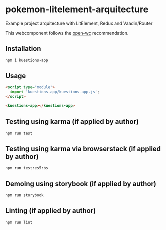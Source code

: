 # pokemon-litelement-arquitecture
Example project arquitecture with LitElement, Redux and Vaadin/Router

This webcomponent follows the [open-wc](https://github.com/open-wc/open-wc) recommendation.

## Installation
```bash
npm i kuestions-app
```

## Usage
```html
<script type="module">
  import 'kuestions-app/kuestions-app.js';
</script>

<kuestions-app></kuestions-app>
```

## Testing using karma (if applied by author)
```bash
npm run test
```

## Testing using karma via browserstack (if applied by author)
```bash
npm run test:es5:bs
```

## Demoing using storybook (if applied by author)
```bash
npm run storybook
```

## Linting (if applied by author)
```bash
npm run lint
```

